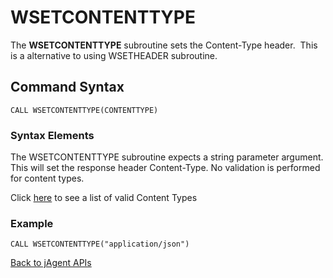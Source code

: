 # WSETCONTENTTYPE

<PageHeader />

The **WSETCONTENTTYPE** subroutine sets the Content-Type header.  This is a alternative to using WSETHEADER subroutine.

## Command Syntax

```
CALL WSETCONTENTTYPE(CONTENTTYPE)
```

### Syntax Elements

The WSETCONTENTTYPE subroutine expects a string parameter argument. This will set the response header Content-Type. No validation is performed for content types.

Click [here](https://developer.mozilla.org/en-US/docs/Web/HTTP/Headers/Content-Type "Mozilla documentation") to see a list of valid Content Types

### Example

```
CALL WSETCONTENTTYPE("application/json")
```

[Back to jAgent APIs](./../README.md)
  
<PageFooter />
